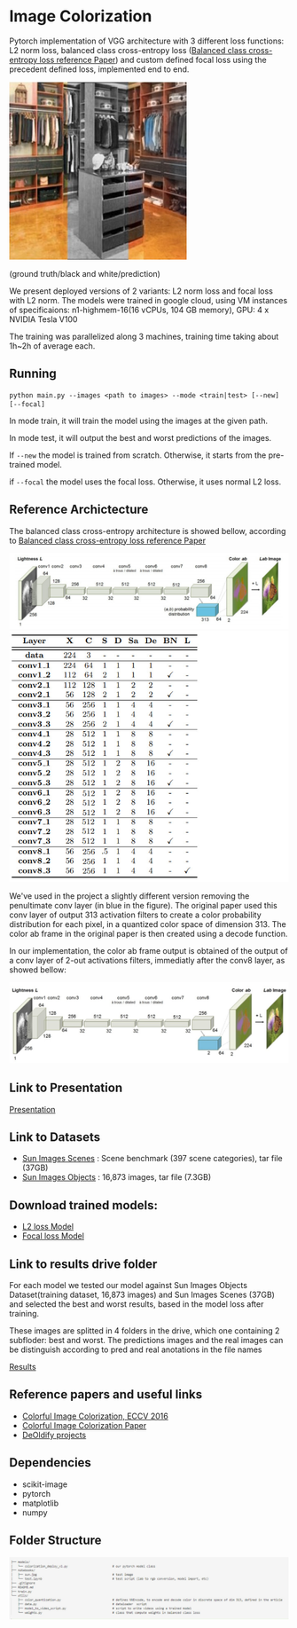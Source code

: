 


# Image Colorization


Pytorch implementation of VGG architecture with 3 different loss functions: L2 norm loss, balanced class cross-entropy loss 
([Balanced class cross-entropy loss reference Paper](https://arxiv.org/pdf/1603.08511.pdf)) and custom defined focal loss using the precedent defined loss, implemented end to end.

![exp](/assets/exp.jfif) 


(ground truth/black and white/prediction)

We present deployed versions of 2 variants: L2 norm loss and focal loss with L2 norm.
The models were trained in google cloud, using VM instances of specificaions: n1-highmem-16(16 vCPUs, 104 GB memory), GPU: 4 x NVIDIA Tesla V100

The training was parallelized along 3 machines, training time taking about 1h~2h of average each.

## Running

```
python main.py --images <path to images> --mode <train|test> [--new] [--focal]
```

In mode train, it will train the model using the images at the given path.

In mode test, it will output the best and worst predictions of the images.

If `--new` the model is trained from scratch. Otherwise, it starts from the pre-trained model.

if `--focal` the model uses the focal loss. Otherwise, it uses normal L2 loss.

## Reference Archictecture

The balanced class cross-entropy architecture is showed bellow, according to [Balanced class cross-entropy loss reference Paper](https://arxiv.org/pdf/1603.08511.pdf)

![architecture](/assets/ach.jpeg)
![architecture2](/assets/arch.jpeg)

We've used in the project a slightly different version removing the penultimate conv layer (in blue in the figure). The original paper used this conv layer of output 313 activation filters 
to create a color probability distribution for each pixel, in a quantized color space of dimension 313. The color ab frame in the original paper is then created using a decode function.

In our implementation, the color ab frame output is obtained of the output of a conv layer of 2-out activations filters, immediatly after the conv8 layer, as showed bellow:

![architecture3](/assets/arch2.jpeg)


## Link to Presentation
 
[Presentation](https://docs.google.com/presentation/d/1bFiRyjH0R1xFo_R_IJFOd3BhUl6sZHinj6vV4ZywLqk/edit#slide=id.p)



## Link to Datasets

- [Sun Images Scenes](http://vision.princeton.edu/projects/2010/SUN/SUN397.tar.gz) : Scene benchmark (397 scene categories), tar file (37GB)
- [Sun Images Objects](http://groups.csail.mit.edu/vision/SUN/releases/SUN2012.tar.gz) : 16,873 images, tar file (7.3GB)


## Download trained models:


- [L2 loss Model](https://storage.googleapis.com/left-shift/model_l2.pt) 
- [Focal loss Model](https://storage.googleapis.com/left-shift/model_l2_focal.pt) 

## Link to results drive folder

For each model we tested our model against Sun Images Objects Dataset(training dataset, 16,873 images) and Sun Images Scenes (37GB) and selected the best and worst results,
based in the model loss after training.

These images are splitted in 4 folders in the drive, which one containing 2 subfloder: best and worst. The predictions images and the real images can be distinguish according to pred 
and real anotations in the file names

[Results](https://drive.google.com/drive/folders/1mPM673EesECNAtnXNATPIfve0hhQnuSz?usp=sharing) 



## Reference papers and useful links 

- [Colorful Image Colorization, ECCV 2016](http://richzhang.github.io/colorization/)
- [Colorful Image Colorization Paper](https://arxiv.org/pdf/1603.08511.pdf)
- [DeOldify projects](https://github.com/jantic/DeOldify)




## Dependencies

- scikit-image
- pytorch
- matplotlib 
- numpy 


## Folder Structure

![folder structure](/assets/structure.jpeg)


